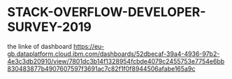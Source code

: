 # STACK-OVERFLOW-DEVELOPER-SURVEY-2019
the linke of dashboard https://eu-gb.dataplatform.cloud.ibm.com/dashboards/52dbecaf-39a4-4936-97b2-4e3c3db20910/view/7801dc3b14f1328954fcbde4079c2455753e7754e6bb830483877b4907607597f3691ac7c82f1f0f8944506afabe165a9c
